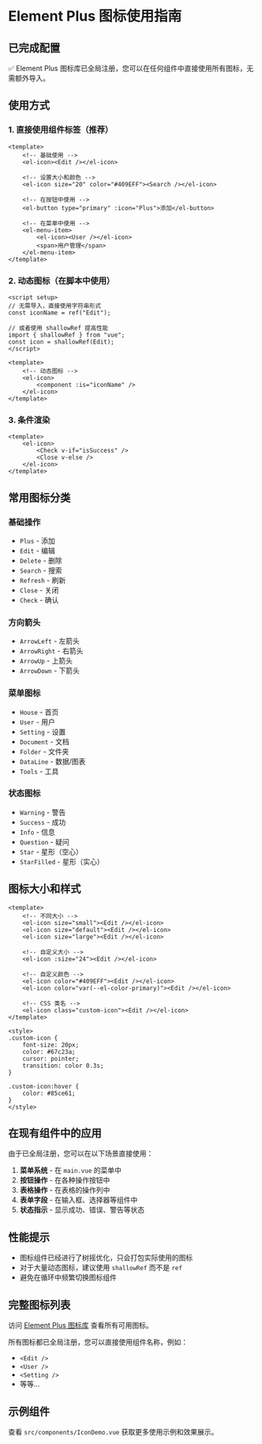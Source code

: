 # Element Plus 图标使用指南

## 已完成配置

✅ Element Plus 图标库已全局注册，您可以在任何组件中直接使用所有图标，无需额外导入。

## 使用方式

### 1. 直接使用组件标签（推荐）

```vue
<template>
    <!-- 基础使用 -->
    <el-icon><Edit /></el-icon>

    <!-- 设置大小和颜色 -->
    <el-icon size="20" color="#409EFF"><Search /></el-icon>

    <!-- 在按钮中使用 -->
    <el-button type="primary" :icon="Plus">添加</el-button>

    <!-- 在菜单中使用 -->
    <el-menu-item>
        <el-icon><User /></el-icon>
        <span>用户管理</span>
    </el-menu-item>
</template>
```

### 2. 动态图标（在脚本中使用）

```vue
<script setup>
// 无需导入，直接使用字符串形式
const iconName = ref("Edit");

// 或者使用 shallowRef 提高性能
import { shallowRef } from "vue";
const icon = shallowRef(Edit);
</script>

<template>
    <!-- 动态图标 -->
    <el-icon>
        <component :is="iconName" />
    </el-icon>
</template>
```

### 3. 条件渲染

```vue
<template>
    <el-icon>
        <Check v-if="isSuccess" />
        <Close v-else />
    </el-icon>
</template>
```

## 常用图标分类

### 基础操作

-   `Plus` - 添加
-   `Edit` - 编辑
-   `Delete` - 删除
-   `Search` - 搜索
-   `Refresh` - 刷新
-   `Close` - 关闭
-   `Check` - 确认

### 方向箭头

-   `ArrowLeft` - 左箭头
-   `ArrowRight` - 右箭头
-   `ArrowUp` - 上箭头
-   `ArrowDown` - 下箭头

### 菜单图标

-   `House` - 首页
-   `User` - 用户
-   `Setting` - 设置
-   `Document` - 文档
-   `Folder` - 文件夹
-   `DataLine` - 数据/图表
-   `Tools` - 工具

### 状态图标

-   `Warning` - 警告
-   `Success` - 成功
-   `Info` - 信息
-   `Question` - 疑问
-   `Star` - 星形（空心）
-   `StarFilled` - 星形（实心）

## 图标大小和样式

```vue
<template>
    <!-- 不同大小 -->
    <el-icon size="small"><Edit /></el-icon>
    <el-icon size="default"><Edit /></el-icon>
    <el-icon size="large"><Edit /></el-icon>

    <!-- 自定义大小 -->
    <el-icon :size="24"><Edit /></el-icon>

    <!-- 自定义颜色 -->
    <el-icon color="#409EFF"><Edit /></el-icon>
    <el-icon color="var(--el-color-primary)"><Edit /></el-icon>

    <!-- CSS 类名 -->
    <el-icon class="custom-icon"><Edit /></el-icon>
</template>

<style>
.custom-icon {
    font-size: 20px;
    color: #67c23a;
    cursor: pointer;
    transition: color 0.3s;
}

.custom-icon:hover {
    color: #85ce61;
}
</style>
```

## 在现有组件中的应用

由于已全局注册，您可以在以下场景直接使用：

1. **菜单系统** - 在 `main.vue` 的菜单中
2. **按钮操作** - 在各种操作按钮中
3. **表格操作** - 在表格的操作列中
4. **表单字段** - 在输入框、选择器等组件中
5. **状态指示** - 显示成功、错误、警告等状态

## 性能提示

-   图标组件已经进行了树摇优化，只会打包实际使用的图标
-   对于大量动态图标，建议使用 `shallowRef` 而不是 `ref`
-   避免在循环中频繁切换图标组件

## 完整图标列表

访问 [Element Plus 图标库](https://element-plus.org/zh-CN/component/icon.html) 查看所有可用图标。

所有图标都已全局注册，您可以直接使用组件名称，例如：

-   `<Edit />`
-   `<User />`
-   `<Setting />`
-   等等...

## 示例组件

查看 `src/components/IconDemo.vue` 获取更多使用示例和效果展示。
